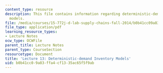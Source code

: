 ```yaml
---
content_type: resource
description: This file contains information regarding deterministic-demand inventory
  models.
file: /media/courses/15-772j-d-lab-supply-chains-fall-2014/b0b41cc09a83ffa4cf1335ac65f5f9ab_MIT15_772JF14_Lec13.pdf
file_type: application/pdf
learning_resource_types:
- Lecture Notes
ocw_type: OCWFile
parent_title: Lecture Notes
parent_type: CourseSection
resourcetype: Document
title: 'Lecture 13: Deterministic-demand Inventory Models'
uid: b0b41cc0-9a83-ffa4-cf13-35ac65f5f9ab
---
```

